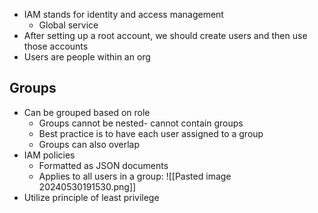 - IAM stands for identity and access management
	- Global service
- After setting up a root account, we should create users and then use those accounts
- Users are people within an org

## Groups
- Can be grouped based on role
	- Groups cannot be nested- cannot contain groups
	- Best practice is to have each user assigned to a group
	- Groups can also overlap
- IAM policies
	- Formatted as JSON documents
	- Applies to all users in a group:
	  ![[Pasted image 20240530191530.png]]
- Utilize principle of least privilege